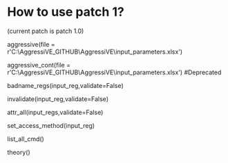# How to use patch 1?
(current patch is patch 1.0)

aggressive(file = r'C:\AggressiVE_GITHUB\AggressiVE\input_parameters.xlsx')

aggressive_cont(file = r'C:\AggressiVE_GITHUB\AggressiVE\input_parameters.xlsx') #Deprecated

badname_regs(input_reg,validate=False)

invalidate(input_reg,validate=False)

attr_all(input_regs,validate=False)

set_access_method(input_reg)

list_all_cmd()

theory()
